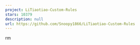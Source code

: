 ```yaml
---
project: LiTiaotiao-Custom-Rules
stars: 10379
description: null
url: https://github.com/Snoopy1866/LiTiaotiao-Custom-Rules
---
```


rm
